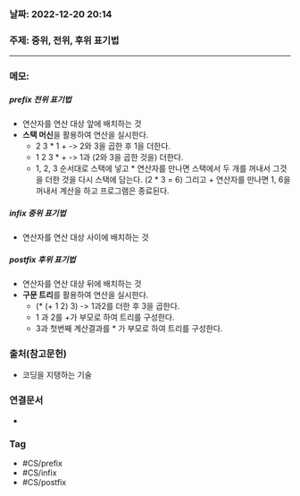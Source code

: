 ### 날짜: 2022-12-20 20:14

### 주제: 중위, 전위, 후위 표기법
---
### 메모: 
##### prefix 전위 표기법
- 연산자를 연산 대상 앞에 배치하는 것 
- **스택 머신**을 활용하여 연산을 실시한다.
	- 2 3 * 1 + -> 2와 3을 곱한 후 1을 더한다.
	- 1 2 3 * +  -> 1과 (2와 3을 곱한 것을) 더한다. 
	- 1, 2, 3 순서대로 스택에 넣고 * 연산자를 만나면 스택에서 두 개를 꺼내서 그것을 더한 것을 다시 스택에 담는다. (2 * 3 = 6) 그리고 + 연산자를 만나면 1, 6을 꺼내서 계산을 하고 프로그램은 종료된다.  
##### infix 중위 표기법
- 연산자를 연산 대상 사이에 배치하는 것 
##### postfix 후위 표기법
- 연산자를 연산 대상 뒤에 배치하는 것
- **구문 트리**를 활용하여 연산을 실시한다.
	- (* (+ 1 2) 3) -> 1과2를 더한 후 3을 곱한다. 
	- 1 과 2를 +가 부모로 하여 트리를 구성한다. 
	- 3과 첫번째 계산결과를 * 가 부모로 하여 트리를 구성한다.
### 출처(참고문헌) 
- 코딩을 지탱하는 기술

### 연결문서 
- 

### Tag
- #CS/prefix
- #CS/infix 
- #CS/postfix